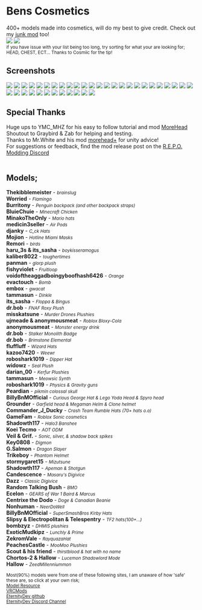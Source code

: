 # Bens Cosmetics
400+ models made into cosmetics, will do my best to give credit. Check out my [junk mod](https://thunderstore.io/c/repo/p/Bengimi/BensJunk/) too!
<br>
![](https://i.imgur.com/ZRbufHM.png)
![](https://i.imgur.com/AEitufc.png)
<br><small>if you have issue with your list being too long, try sorting for what your are looking for; HEAD, CHEST, ECT... Thanks to Cosmiic for the tip!</small>


## Screenshots
![](https://i.imgur.com/3TXp3pF.png)
![](https://i.imgur.com/5oTnwLq.png)
![](https://i.imgur.com/XBFIIAS.png)
![](https://i.imgur.com/rEeDfXg.gif)
![](https://i.imgur.com/4A2X0Sj.png)
![](https://i.imgur.com/33oiIIe.png)
![](https://i.imgur.com/G2MJjOj.png)
![](https://i.imgur.com/Y5m3WF5.png)
![](https://i.imgur.com/HkVO4eo.png)
![](https://i.imgur.com/e6UR5DL.png)
![](https://i.imgur.com/CQYFdKC.png)
![](https://i.imgur.com/Em58s4R.png)
![](https://i.imgur.com/BFioYG5.png)
![](https://i.imgur.com/YUBKHqm.gif)
![](https://i.imgur.com/ZrRYZNG.gif)
![](https://i.imgur.com/CnlMyL5.gif)
![](https://i.imgur.com/XopTSMw.gif)
![](https://i.imgur.com/PkaprLt.gif)
![](https://i.imgur.com/6OLsbCX.gif)
![](https://i.imgur.com/eluzKeJ.gif)
![](https://i.imgur.com/vzB0P8e.gif)
![](https://i.imgur.com/pLYUI2U.gif)
![](https://i.imgur.com/BdX84v9.png)
![](https://i.imgur.com/qU42DYJ.png)
![](https://i.imgur.com/MjL0KGs.png)
![](https://i.imgur.com/m8eGGsj.png)
![](https://i.imgur.com/fDtJGbI.png)
![](https://i.imgur.com/okqWbEm.png)
![](https://i.imgur.com/OkX8BVO.png)
![](https://i.imgur.com/6Hx9aoE.png)
![](https://i.imgur.com/aVc8cHV.png)
![](https://i.imgur.com/tZMcLVe.png)
![](https://i.imgur.com/kGrFutd.png)
![](https://i.imgur.com/GahmBut.png)
![](https://i.imgur.com/9L20W8T.png)
![](https://i.imgur.com/CDiEXzb.png)
![](https://i.imgur.com/lYWhwxs.png)


## Special Thanks
Huge ups to YMC_MHZ for his easy to follow tutorial and mod [MoreHead](https://thunderstore.io/c/repo/p/YMC_MHZ/MoreHead/)
<br>Shoutout to Graybird & Zab for helping and testing.
<br>Thanks to Mr.White and his mod [morehead+](https://thunderstore.io/c/repo/p/RESET/MoreHeadPlus/) for unity advice!
<br>For suggestions or feedback, find the mod release post on the [R.E.P.O. Modding Discord](https://discord.gg/nvbQRNXxYe)
<br><br>

## Models;
**Thekibblemeister** - <small>*brainslug*</small>
<br>**Worried** - <small>*Flamingo*</small>
<br>**Burritony** - <small>*Penguin backpack (and other backpack straps)*</small>
<br>**BluieChuie** - <small>*Minecraft Chicken*</small>
<br>**MinakoTheOnly** - <small>*Mario hats*</small>
<br>**medicin3seller** - <small>*Air Pods*</small>
<br>**djanky** - <small>*C_ck Hats*</small>
<br>**Mojion** - <small>*Hotline Miami Masks*</small>
<br>**Remori** - <small>*birds*</small>
<br>**haru_3s & its_sasha** - <small>*boykisseramogus*</small>
<br>**kaliber8022** - <small>*toughertimes*</small>
<br>**panman** - <small>*glorp plush*</small>
<br>**fishyviolet** - <small>*Fruitloop*</small>
<br>**voidoftheaggadboingyboofhash6426** - <small>*Orange*</small>
<br>**evactouch** - <small>*Bomb*</small>
<br>**embox** - <small>*gwacat*</small>
<br>**tammasun** - <small>*Dinkle*</small>
<br>**its_sasha** - <small>*Floppa & Bingus*</small>
<br>**dr.bob** - <small>*FNAF Roxy Plush*</small>
<br>**misskatsune** - <small>*Murder Drones Plushies*</small>
<br>**ujmeade & anonymousmeat** - <small>*Roblox Bloxy-Cola*</small>
<br>**anonymousmeat** - <small>*Monster energy drink*</small>
<br>**dr.bob** - <small>*Stalker Monolith Badge*</small>
<br>**dr.bob** - <small>*Brimstone Elemental*</small>
<br>**fluffluff** - <small>*Wizard Hats*</small>
<br>**kazoo7420** - <small>*Weewr*</small>
<br>**roboshark1019** - <small>*Dipper Hat*</small>
<br>**widowz** - <small>*Seal Plush*</small>
<br>**darian_00** - <small>*Kerfur Plushies*</small>
<br>**tammasun** - <small>*Meowsic Synth*</small>
<br>**roboshark1019** - <small>*Physics & Gravity guns*</small>
<br>**Peardian** - <small>*pikmin colossal skull*</small>
<br>**BillyBnMOfficial** - <small>*Curious George Hat & Lego Yoda Head & Spyro head*</small>
<br>**Grounder** - <small>*Garfield head & Megaman Helm & Clone helmet*</small>
<br>**Commander_J_Ducky** - <small>*Crash Team Rumble Hats (70+ hats o.o)*</small>
<br>**GameFam** - <small>*Roblox Sonic cosmetics*</small>
<br>**Shadowth117** - <small>*Halo3 Banshee*</small>
<br>**Koei Tecmo** - <small>*AOT ODM*</small>
<br>**Veil & Grif.** - <small>*Sonic, silver, & shadow back spikes*</small>
<br>**Key0808** - <small>*Digmon*</small>
<br>**G.Salmon** - <small>*Dragon Slayer*</small>
<br>**Trikeboy** - <small>*Phantom Helmet*</small>
<br>**stormygaret15** - <small>*Mizutsune*</small>
<br>**Shadowth117** - <small>*Apeman & Shotgun*</small>
<br>**Candescence** - <small>*Masaru's Digivice*</small>
<br>**Dazz** - <small>*Classic Digivice*</small>
<br>**Random Talking Bush** - <small>*BMO*</small>
<br>**Ecelon** - <small>*GEARS of War 1 Baird & Marcus*</small>
<br>**Centrixe the Dodo** - <small>*Doge & Canadian Beanie*</small>
<br>**Nonhuman** - <small>*NeerDoWell*</small>
<br>**BillyBnMOfficial** - <small>*SuperSmashBros Kirby Hats*</small>
<br>**Slipsy & Electropolitan & Telespentry** - <small>*TF2 hats(100+...)*</small>
<br>**bombzyz** - <small>*DHMIS plushies*</small>
<br>**ExoticMudkipz** - <small>*Lunchly & Prime*</small>
<br>**ZekromVale** - <small>*RayquazaHat*</small>
<br>**PeachesCastle** - <small>*MooMoo Plushies*</small>
<br>**Scout & his friend** - <small>*thirstblood & hat with no name*</small>
<br>**Chortos-2 & Hallow** - <small>*Lucemon Shadowlord Mode*</small>
<br>**Hallow** - <small>*ZeedMillenniummon*</small>

<small>Most(90%) models were from one of these following sites, I am unaware of how 'safe' these are, so click at your own risk;
<br>[Model Resource](https://www.models-resource.com)
<br>[VRCMods](https://vrcmods.com)
<br>[EternityDev github](https://github.com/madrod228/voicesoftheprinter)
<br>[EternityDev Discord Channel](https://discord.com/channels/512287844258021376/1132040858343059638)
</small>
